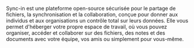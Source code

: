 Sync-in est une plateforme open-source sécurisée pour le partage de fichiers, la synchronisation et la collaboration, conçue pour donner aux individus et aux organisations un contrôle total sur leurs données. Elle vous permet d'héberger votre propre espace de travail, où vous pouvez organiser, accéder et collaborer sur des fichiers, des notes et des documents avec votre équipe, vos amis ou simplement pour vous-même.
